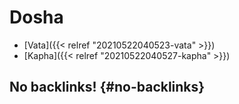 # Dosha


-   [Vata]({{< relref "20210522040523-vata" >}})
-   [Kapha]({{< relref "20210522040527-kapha" >}})


## No backlinks! {#no-backlinks}
